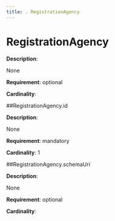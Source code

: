 ```yaml
---
title: . RegistrationAgency 
---
```

# RegistrationAgency

**Description**:

None

**Requirement**:
optional



**Cardinality**:








##RegistrationAgency.id

**Description**:

None

**Requirement**:
mandatory



**Cardinality**:
1






 





##RegistrationAgency.schemaUri

**Description**:

None

**Requirement**:
optional



**Cardinality**:













 





 


